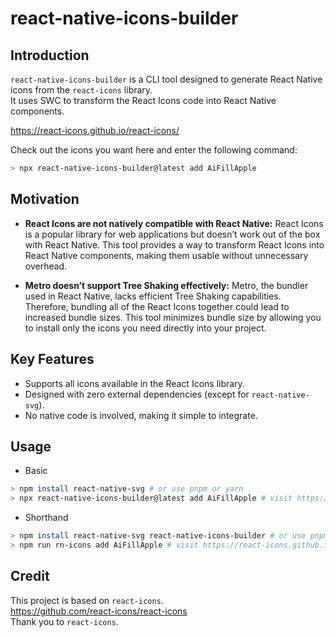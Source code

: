 # react-native-icons-builder

## Introduction
`react-native-icons-builder` is a CLI tool designed to generate React Native icons from the `react-icons` library.  
It uses SWC to transform the React Icons code into React Native components.  

https://react-icons.github.io/react-icons/

Check out the icons you want here and enter the following command:
```sh
> npx react-native-icons-builder@latest add AiFillApple
```

## Motivation

* **React Icons are not natively compatible with React Native:** React Icons is a popular library for web applications but doesn’t work out of the box with React Native. This tool provides a way to transform React Icons into React Native components, making them usable without unnecessary overhead.

* **Metro doesn’t support Tree Shaking effectively:** Metro, the bundler used in React Native, lacks efficient Tree Shaking capabilities. Therefore, bundling all of the React Icons together could lead to increased bundle sizes. This tool minimizes bundle size by allowing you to install only the icons you need directly into your project.

## Key Features

* Supports all icons available in the React Icons library.
* Designed with zero external dependencies (except for `react-native-svg`).
* No native code is involved, making it simple to integrate.

## Usage
* Basic
```sh
> npm install react-native-svg # or use pnpm or yarn
> npx react-native-icons-builder@latest add AiFillApple # visit https://react-icons.github.io/react-icons/
```

* Shorthand
```sh
> npm install react-native-svg react-native-icons-builder # or use pnpm or yarn
> npm run rn-icons add AiFillApple # visit https://react-icons.github.io/react-icons/
```


## Credit
This project is based on `react-icons`.  
https://github.com/react-icons/react-icons  
Thank you to `react-icons`.